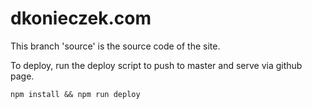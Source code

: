 # dkonieczek.com

This branch 'source' is the source code of the site.

To deploy, run the deploy script to push to master and serve via github page. 


```
npm install && npm run deploy
```